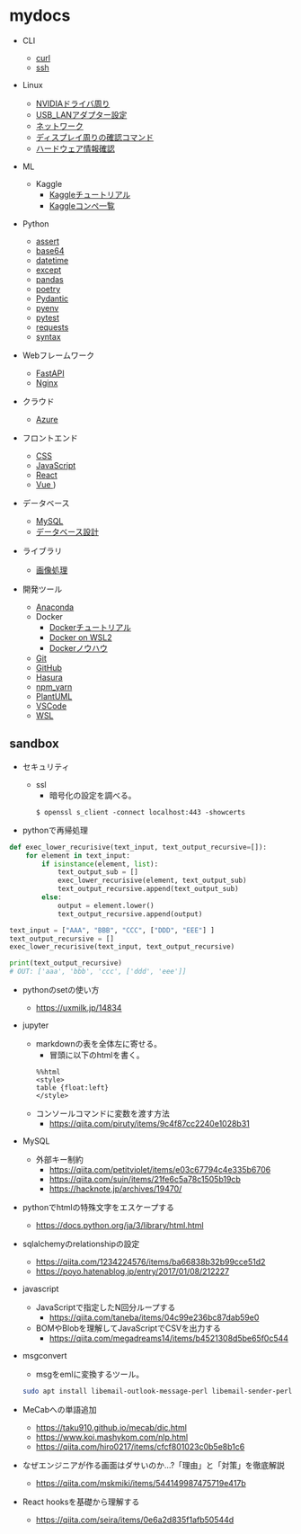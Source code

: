 # mydocs

- CLI
  - [curl](./CLI/curl/README.md)
  - [ssh ](./CLI/ssh/README.md)

- Linux
  - [NVIDIAドライバ周り            ](./Linux/NVIDIAドライバ周り/README.md)
  - [USB_LANアダプター設定         ](./Linux/USB_LANアダプター設定/README.md)
  - [ネットワーク                  ](./Linux/ネットワーク/README.md)
  - [ディスプレイ周りの確認コマンド](./Linux/ディスプレイ周りの確認コマンド/README.md)
  - [ハードウェア情報確認          ](./Linux/ハードウェア情報確認/README.md)

- ML
  - Kaggle
    - [Kaggleチュートリアル](./ML/Kaggle/Kaggle.01tutorial.md)
    - [Kaggleコンペ一覧    ](./ML/Kaggle/Kaggle.02compe.md)

- Python
  - [assert  ](./Python/assert/README.md)
  - [base64  ](./Python/base64/README.md)
  - [datetime](./Python/datetime/README.md)
  - [except  ](./Python/except/README.md)
  - [pandas  ](./Python/pandas/README.md)
  - [poetry  ](./Python/poetry/README.md)
  - [Pydantic](./Python/Pydantic/README.md)
  - [pyenv   ](./Python/pyenv/README.md)
  - [pytest  ](./Python/pytest/README.md)
  - [requests](./Python/requests/README.md)
  - [syntax  ](./Python/syntax/README.md)

- Webフレームワーク
  - [FastAPI](./Webフレームワーク/FastAPI/README.md)
  - [Nginx  ](./Webフレームワーク/Nginx/README.md)

- クラウド
  - [Azure](./クラウド/Azure/README.md)

- フロントエンド
  - [CSS       ](./フロントエンド/CSS/README.md)
  - [JavaScript](./フロントエンド/JavaScript/README.md)
  - [React     ](./フロントエンド/React/README.md)
  - [Vue       ](./フロントエンド/Vue/README.md))

- データベース
  - [MySQL](./データベース/MySQL/README.md)
  - [データベース設計](./データベース/データベース設計/README)

- ライブラリ
  - [画像処理](./ライブラリ/画像処理/README.md)

- 開発ツール
  - [Anaconda](./開発ツール/Anaconda/README.md)
  - Docker
    - [Dockerチュートリアル](./開発ツール/Docker/Docker.01tutorial.md)
    - [Docker on WSL2      ](./開発ツール/Docker/Docker.02WSL.md)
    - [Dockerノウハウ      ](./開発ツール/Docker/Docker.99knowhow.md)
  - [Git     ](./開発ツール/Git/README.md)
  - [GitHub  ](./開発ツール/GitHub/README.md)
  - [Hasura  ](./開発ツール/Hasura/README.md)
  - [npm_yarn](./開発ツール/npm_yarn/README.md)
  - [PlantUML](./開発ツール/PlantUML/README.md)
  - [VSCode  ](./開発ツール/VSCode/README.md)
  - [WSL     ](./開発ツール/WSL/README.md)


## sandbox

- セキュリティ
  - ssl
    - 暗号化の設定を調べる。
    ```shell
    $ openssl s_client -connect localhost:443 -showcerts
    ```

- pythonで再帰処理

```python
def exec_lower_recurisive(text_input, text_output_recursive=[]):
    for element in text_input:
        if isinstance(element, list):
            text_output_sub = []
            exec_lower_recurisive(element, text_output_sub)
            text_output_recursive.append(text_output_sub)
        else:
            output = element.lower()
            text_output_recursive.append(output)

text_input = ["AAA", "BBB", "CCC", ["DDD", "EEE"] ]
text_output_recursive = []
exec_lower_recurisive(text_input, text_output_recursive)

print(text_output_recursive)
# OUT: ['aaa', 'bbb', 'ccc', ['ddd', 'eee']]
```

- pythonのsetの使い方
  - https://uxmilk.jp/14834

- jupyter
  - markdownの表を全体左に寄せる。
    - 冒頭に以下のhtmlを書く。
    ```
    %%html
    <style>
    table {float:left}
    </style>
    ```
  - コンソールコマンドに変数を渡す方法
    - https://qiita.com/piruty/items/9c4f87cc2240e1028b31

- MySQL
  - 外部キー制約
    - https://qiita.com/petitviolet/items/e03c67794c4e335b6706
    - https://qiita.com/suin/items/21fe6c5a78c1505b19cb
    - https://hacknote.jp/archives/19470/

- pythonでhtmlの特殊文字をエスケープする
  - https://docs.python.org/ja/3/library/html.html

- sqlalchemyのrelationshipの設定
  - https://qiita.com/1234224576/items/ba66838b32b99cce51d2
  - https://poyo.hatenablog.jp/entry/2017/01/08/212227

- javascript
  - JavaScriptで指定したN回分ループする
    - https://qiita.com/taneba/items/04c99e236bc87dab59e0
  - BOMやBlobを理解してJavaScriptでCSVを出力する
    - https://qiita.com/megadreams14/items/b4521308d5be65f0c544

- msgconvert
  - msgをemlに変換するツール。
  ```sh
  sudo apt install libemail-outlook-message-perl libemail-sender-perl
  ```

- MeCabへの単語追加
  - https://taku910.github.io/mecab/dic.html
  - https://www.koi.mashykom.com/nlp.html
  - https://qiita.com/hiro0217/items/cfcf801023c0b5e8b1c6

- なぜエンジニアが作る画面はダサいのか…?「理由」と「対策」を徹底解説
  - https://qiita.com/mskmiki/items/544149987475719e417b

- React hooksを基礎から理解する
  - https://qiita.com/seira/items/0e6a2d835f1afb50544d